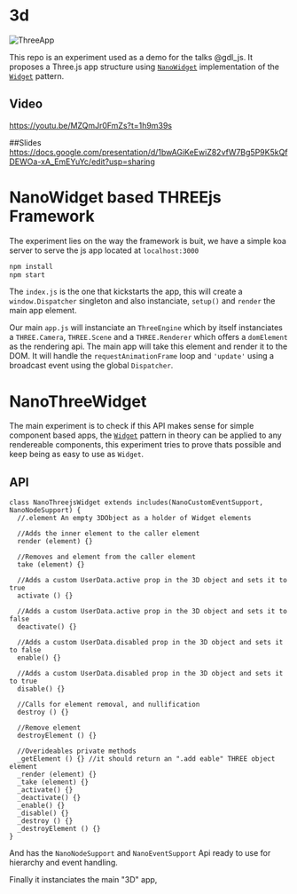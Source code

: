 # 3d
![ThreeApp](http://i.imgur.com/jleq1RJ.gif)


This repo is an experiment used as a demo for the talks @gdl_js. It proposes a Three.js app structure using [`NanoWidget`](https://github.com/escusado/nano-widget) implementation of the [`Widget`](https://github.com/azendal/neon) pattern.

## Video
https://youtu.be/MZQmJr0FmZs?t=1h9m39s

##Slides
https://docs.google.com/presentation/d/1bwAGiKeEwiZ82vfW7Bg5P9K5kQfDEWOa-xA_EmEYuYc/edit?usp=sharing

# NanoWidget based THREEjs Framework

The experiment lies on the way the framework is buit, we have a simple koa server to serve the js app located at `localhost:3000`

```bash
npm install
npm start
```

The `index.js` is the one that kickstarts the app, this will create a `window.Dispatcher` singleton and also instanciate, `setup()` and `render` the main app element.

Our main `app.js` will instanciate an `ThreeEngine` which by itself instanciates a `THREE.Camera`, `THREE.Scene` and a `THREE.Renderer` which offers a `domElement` as the rendering api. The main app will take this element and render it to the DOM. It will handle the `requestAnimationFrame` loop and `'update'` using a broadcast event using the global `Dispatcher`.

# NanoThreeWidget

The main experiment is to check if this API makes sense for simple component based apps, the [`Widget`](https://github.com/azendal/neon) pattern in theory can be applied to any rendereable components, this experiment tries to prove thats possible and keep being as easy to use as `Widget`.

## API

```
class NanoThreejsWidget extends includes(NanoCustomEventSupport, NanoNodeSupport) {
  //.element An empty 3DObject as a holder of Widget elements

  //Adds the inner element to the caller element
  render (element) {}

  //Removes and element from the caller element
  take (element) {}

  //Adds a custom UserData.active prop in the 3D object and sets it to true
  activate () {}
  
  //Adds a custom UserData.active prop in the 3D object and sets it to false
  deactivate() {}
  
  //Adds a custom UserData.disabled prop in the 3D object and sets it to false
  enable() {}
  
  //Adds a custom UserData.disabled prop in the 3D object and sets it to true
  disable() {}
  
  //Calls for element removal, and nullification
  destroy () {}
  
  //Remove element
  destroyElement () {}

  //Overideables private methods
  _getElement () {} //it should return an ".add eable" THREE object element
  _render (element) {}
  _take (element) {}
  _activate() {}
  _deactivate() {}
  _enable() {}
  _disable() {}
  _destroy () {}
  _destroyElement () {}
}
```

And has the `NanoNodeSupport` and `NanoEventSupport` Api ready to use for hierarchy and event handling.

Finally it instanciates the main "3D" app, 
